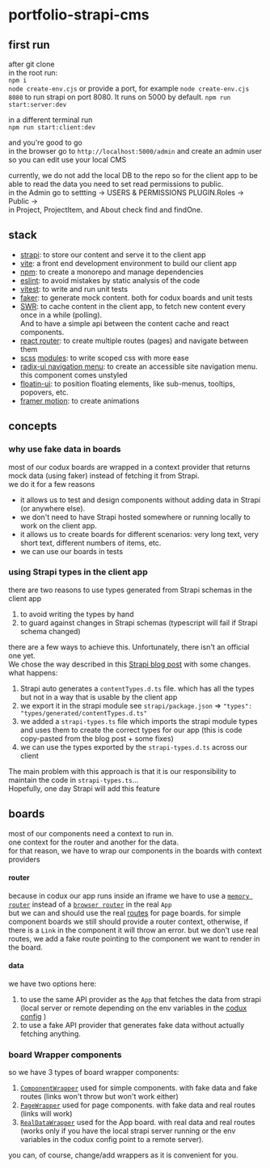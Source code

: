 # portfolio-strapi-cms

## first run

after git clone  
in the root run:  
`npm i`  
`node create-env.cjs` or provide a port, for example `node create-env.cjs 8080` to run strapi on port 8080. It runs on 5000 by default.
`npm run start:server:dev`

in a different terminal run  
`npm run start:client:dev`

and you're good to go  
in the browser go to `http://localhost:5000/admin` and create an admin user so you can edit use your local CMS

currently, we do not add the local DB to the repo so for the client app to be able to read the data you need to set read permissions to public.  
in the Admin go to settting -> USERS & PERMISSIONS PLUGIN.Roles -> Public ->  
in Project, ProjectItem, and About check find and findOne.

## stack

- [strapi](https://docs.strapi.io/): to store our content and serve it to the client app
- [vite](https://vitejs.dev/): a front end development environment to build our client app
- [npm](https://docs.npmjs.com/cli/v10/using-npm/workspaces): to create a monorepo and manage dependencies
- [eslint](https://eslint.org/): to avoid mistakes by static analysis of the code
- [vitest](https://vitest.dev/guide/): to write and run unit tests
- [faker](https://fakerjs.dev/): to generate mock content. both for codux boards and unit tests
- [SWR](https://swr.vercel.app/docs/getting-started): to cache content in the client app, to fetch new content every once in a while (polling).  
  And to have a simple api between the content cache and react components.
- [react router](https://reactrouter.com/en/main): to create multiple routes (pages) and navigate between them
- [scss](https://sass-lang.com/guide/) [modules](https://github.com/css-modules/css-modules): to write scoped css with more ease
- [radix-ui navigation menu](https://www.radix-ui.com/primitives/docs/components/navigation-menu): to create an accessible site navigation menu. this component comes unstyled
- [floatin-ui](https://floating-ui.com/docs/react): to position floating elements, like sub-menus, tooltips, popovers, etc.
- [framer motion](https://www.framer.com/motion/animation/): to create animations 

## concepts

### why use fake data in boards

most of our codux boards are wrapped in a context provider that returns mock data (using faker) instead of fetching it from Strapi.  
we do it for a few reasons

- it allows us to test and design components without adding data in Strapi (or anywhere else).
- we don't need to have Strapi hosted somewhere or running locally to work on the client app.
- it allows us to create boards for different scenarios: very long text, very short text, different numbers of items, etc.
- we can use our boards in tests

### using Strapi types in the client app

there are two reasons to use types generated from Strapi schemas in the client app

1. to avoid writing the types by hand
2. to guard against changes in Strapi schemas (typescript will fail if Strapi schema changed)

there are a few ways to achieve this. Unfortunately, there isn't an official one yet.  
We chose the way described in this [Strapi blog post](https://strapi.io/blog/improve-your-frontend-experience-with-strapi-types-and-type-script) with some changes.  
what happens:

1. Strapi auto generates a `contentTypes.d.ts` file. which has all the types but not in a way that is usable by the client app
2. we export it in the strapi module see `strapi/package.json` => `"types": "types/generated/contentTypes.d.ts"`
3. we added a `strapi-types.ts` file which imports the strapi module types and uses them to create the correct types for our app (this is code copy-pasted from the blog post + some fixes)
4. we can use the types exported by the `strapi-types.d.ts` across our client

The main problem with this approach is that it is our responsibility to maintain the code in `strapi-types.ts`...  
Hopefully, one day Strapi will add this feature

## boards
most of our components need a context to run in.  
one context for the router and another for the data.  
for that reason, we have to wrap our components in the boards with context providers

#### router
because in codux our app runs inside an iframe we have to use a [`memory router`](https://reactrouter.com/en/main/routers/create-memory-router) instead of a [`browser router`](https://reactrouter.com/en/main/routers/create-browser-router) in the real `App`  
but we can and should use the real [routes](packages/client/src/router/routes.tsx) for page boards.
for simple component boards we still should provide a router context, otherwise, if there is a `Link` in the component it will throw an error. but we don't use real routes, we add a fake route
pointing to the component we want to render in the board.

 #### data
we have two options here:
1. to use the same API provider as the `App` that fetches the data from strapi (local server or remote depending on the env variables in the [codux config](codux.config.json) )
2. to use a fake API provider that generates fake data without actually fetching anything.

### board Wrapper components
so we have 3 types of board wrapper components:
1. [`ComponentWrapper`](packages/client/src/_codux/board-wrappers/component-wrapper.tsx) used for simple components. with fake data and fake routes (links won't throw but won't work either)
2. [`PageWrapper`](packages/client/src/_codux/board-wrappers/page-wrapper.tsx) used for page components. with fake data and real routes (links will work)
3. [`RealDataWrapper`](packages/client/src/_codux/board-wrappers/real-data-wrapper.tsx) used for the App board. with real data and real routes (works only if you have the local strapi server running or the env variables in the codux config point to a remote server).

you can, of course, change/add wrappers as it is convenient for you.

